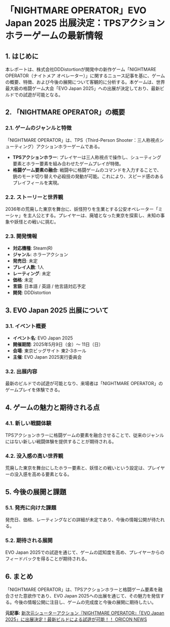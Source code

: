 # 「NIGHTMARE OPERATOR」EVO Japan 2025 出展決定：TPSアクションホラーゲームの最新情報

## 1. はじめに

本レポートは、株式会社DDDistortionが開発中の新作ゲーム「NIGHTMARE OPERATOR（ナイトメア オペレーター）」に関するニュース記事を基に、ゲームの概要、特徴、および今後の展開について客観的に分析する。本ゲームは、世界最大級の格闘ゲーム大会「EVO Japan 2025」への出展が決定しており、最新ビルドでの試遊が可能となる。

## 2. 「NIGHTMARE OPERATOR」の概要

### 2.1. ゲームのジャンルと特徴

「NIGHTMARE OPERATOR」は、TPS（Third-Person Shooter：三人称視点シューティング）アクションホラーゲームである。

* **TPSアクションホラー**: プレイヤーは三人称視点で操作し、シューティング要素とホラー要素を組み合わせたゲームプレイが特徴。
* **格闘ゲーム要素の融合**: 戦闘中に格闘ゲームのコマンドを入力することで、銃のモード切り替えや必殺技の発動が可能。これにより、スピード感のあるプレイフィールを実現。

### 2.2. ストーリーと世界観

2036年の荒廃した東京を舞台に、妖怪狩りを生業とする公安オペレーター「ミーシャ」を主人公とする。プレイヤーは、廃墟となった東京を探索し、未知の事象や妖怪との戦いに挑む。

### 2.3. 開発情報

* **対応機種**: Steam(R)
* **ジャンル**: ホラーアクション
* **発売日**: 未定
* **プレイ人数**: 1人
* **レーティング**: 未定
* **価格**: 未定
* **言語**: 日本語 / 英語 / 他言語対応予定
* **開発**: DDDistortion

## 3. EVO Japan 2025 出展について

### 3.1. イベント概要

* **イベント名**: EVO Japan 2025
* **開催期間**: 2025年5月9日（金）〜 11日（日）
* **会場**: 東京ビッグサイト 東2-3ホール
* **主催**: EVO Japan 2025実行委員会

### 3.2. 出展内容

最新のビルドでの試遊が可能となり、来場者は「NIGHTMARE OPERATOR」のゲームプレイを体験できる。

## 4. ゲームの魅力と期待される点

### 4.1. 新しい戦闘体験

TPSアクションホラーに格闘ゲームの要素を融合させることで、従来のジャンルにはない新しい戦闘体験を提供することが期待される。

### 4.2. 没入感の高い世界観

荒廃した東京を舞台にしたホラー要素と、妖怪との戦いという設定は、プレイヤーの没入感を高める要素となる。

## 5. 今後の展開と課題

### 5.1. 発売に向けた課題

発売日、価格、レーティングなどの詳細が未定であり、今後の情報公開が待たれる。

### 5.2. 期待される展開

EVO Japan 2025での試遊を通じて、ゲームの認知度を高め、プレイヤーからのフィードバックを得ることが期待される。

## 6. まとめ

「NIGHTMARE OPERATOR」は、TPSアクションホラーと格闘ゲーム要素を融合させた意欲作であり、EVO Japan 2025への出展を通じて、その魅力を発信する。今後の情報公開に注目し、ゲームの完成度と今後の展開に期待したい。


**元記事:** [新次元シューターアクション『NIGHTMARE OPERATOR』「EVO Japan 2025」に出展決定！最新ビルドによる試遊が可能！！ ORICON NEWS](https://www.oricon.co.jp/pressrelease/2295349/)